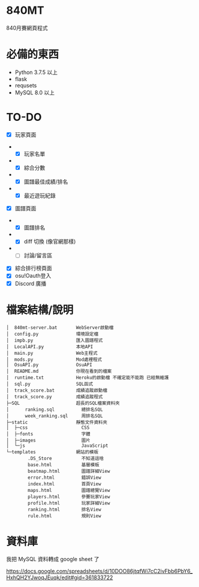 # 840MT
 840月賽網頁程式
 
# 必備的東西
- Python 3.7.5 以上
- flask
- requsets
- MySQL 8.0 以上

# TO-DO
- [x] 玩家頁面
- - [x] 玩家名單
- - [x] 綜合分數
- - [x] 圖譜最佳成績/排名
- - [x] 最近遊玩紀錄
- [x] 圖譜頁面
- - [x] 圖譜排名
- - [x] diff 切換 (像官網那樣)
- - [ ] 討論/留言區
- [x] 綜合排行榜頁面
- [x] osu!Oauth登入
- [x] Discord  廣播

# 檔案結構/說明
```
│  840mt-server.bat       WebServer啟動檔
│  config.py              環境設定檔
│  impb.py                匯入圖譜程式
│  LocalAPI.py            本地API
│  main.py                Web主程式
│  mods.py                Mod處裡程式
│  OsuAPI.py              OsuAPI
│  README.md              你現在看到的檔案
│  runtime.txt            Heroku的啟動檔 不確定能不能跑 已經無維護
│  sql.py                 SQL函式
│  track_score.bat        成績追蹤啟動檔
│  track_score.py         成績追蹤程式
├─SQL                     超長的SQL檔案資料夾
│      ranking.sql          總排名SQL
│      week_ranking.sql     周排名SQL
├─static                  靜態文件資料夾
│  ├─css                    CSS
│  ├─fonts                  字體
│  ├─images                 圖片
│  └─js                     JavaScript
└─templates               網站的模板
        .DS_Store           不知道這啥
        base.html           基層模板
        beatmap.html        圖譜詳細View
        error.html          錯誤View
        index.html          首頁View
        maps.html           圖譜總覽View
        players.html        參賽玩家View
        profile.html        玩家詳細View
        ranking.html        排名View
        rule.html           規則View
```

# 資料庫

我把 MySQL 資料轉成 google sheet 了

https://docs.google.com/spreadsheets/d/10DOO86jtqfWi7cC2ivFbb6PbY6_HxhQH2YJwoqJEuqk/edit#gid=361833722
